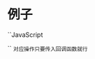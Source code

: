 # 例子
``JavaScript
<template>
  <div>
    <l-todos :todos="todos" />
  </div>
</template>

<script setup lang="ts">
import LTodos from "./components/index.vue"
import type { Todos } from './components/types'

const todos: Todos = reactive({
  todoList: [
    { id: 1, value: 'string', done: true },
    { id: 2, value: 'str', done: false }
  ],
  callBack: {
    handleAdd: (todo) => {
      todos.todoList.push(todo)
      console.log(`📕添加元素`, todo)
    },
    handleUpdate: (id, newVal) => {
      const index = todos.todoList.findIndex(todo => todo.id === id);
      todos.todoList[index].value = newVal
      console.log(`📌更新元素ID: ${id} ;📜新内容：${newVal}`);
    },
    handleRemove: (todo) => {
      const index = todos.todoList.findIndex(e => e.id === todo.id)
      todos.todoList.splice(index, 1)
      console.log(`📌移除元素:`, todo)
    },
    handleClear: (idList) => {
      const newTodoList = todos.todoList.filter(todo => !idList.includes(todo.id))
      todos.todoList = newTodoList
      console.log(`✨清除元素id：${idList}`);
    },
    // 以下皆为可选
    handleDone: (id, idList) => { console.log(`📌选中元素ID: ${id} ; ✨选中ID集合：${idList}`); },
    handleCheckAll: (idList) => { console.log(`✨选中元素ID：${idList}`); },
    handleFilter: (type) => { console.log(`当前显示✨ ${type} ✨元素`); },
  }
});

</script>

<style lang="less" scoped>

</style>

``
`对应操作只要传入回调函数就行`